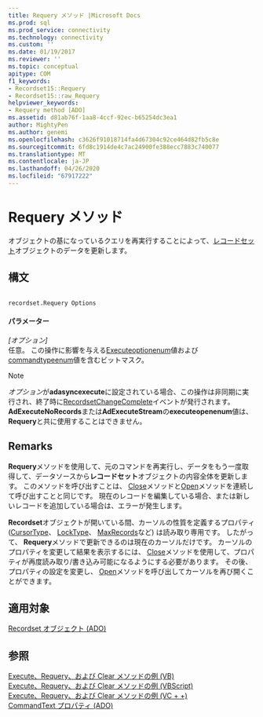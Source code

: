 ```yaml
---
title: Requery メソッド |Microsoft Docs
ms.prod: sql
ms.prod_service: connectivity
ms.technology: connectivity
ms.custom: ''
ms.date: 01/19/2017
ms.reviewer: ''
ms.topic: conceptual
apitype: COM
f1_keywords:
- Recordset15::Requery
- Recordset15::raw_Requery
helpviewer_keywords:
- Requery method [ADO]
ms.assetid: d81ab76f-1aa8-4ccf-92ec-b65254dc3ea1
author: MightyPen
ms.author: genemi
ms.openlocfilehash: c3626f91018714fa4d67304c92ce464d82fb5c8e
ms.sourcegitcommit: 6fd8c1914de4c7ac24900fe388ecc7883c740077
ms.translationtype: MT
ms.contentlocale: ja-JP
ms.lasthandoff: 04/26/2020
ms.locfileid: "67917222"
---
```

# <a name="requery-method"></a>Requery メソッド
オブジェクトの基になっているクエリを再実行することによって、[レコードセット](../../../ado/reference/ado-api/recordset-object-ado.md)オブジェクトのデータを更新します。  
  
## <a name="syntax"></a>構文  
  
```  
  
recordset.Requery Options  
```  
  
#### <a name="parameters"></a>パラメーター  
 *[オプション]*  
 任意。 この操作に影響を与える[Executeoptionenum](../../../ado/reference/ado-api/executeoptionenum.md)値および[commandtypeenum](../../../ado/reference/ado-api/commandtypeenum.md)値を含むビットマスク。  
  
> [!NOTE]
>  *オプション*が**adasyncexecute**に設定されている場合、この操作は非同期に実行され、終了時に[RecordsetChangeComplete](../../../ado/reference/ado-api/willchangerecordset-and-recordsetchangecomplete-events-ado.md)イベントが発行されます。 **AdExecuteNoRecords**または**AdExecuteStream**の**executeopenenum**値は、 **Requery**と共に使用することはできません。  
  
## <a name="remarks"></a>Remarks  
 **Requery**メソッドを使用して、元のコマンドを再実行し、データをもう一度取得して、データソースから**レコードセット**オブジェクトの内容全体を更新します。 このメソッドを呼び出すことは、 [Close](../../../ado/reference/ado-api/close-method-ado.md)メソッドと[Open](../../../ado/reference/ado-api/open-method-ado-recordset.md)メソッドを連続して呼び出すことと同じです。 現在のレコードを編集している場合、または新しいレコードを追加している場合は、エラーが発生します。  
  
 **Recordset**オブジェクトが開いている間、カーソルの性質を定義するプロパティ ([CursorType](../../../ado/reference/ado-api/cursortype-property-ado.md)、 [LockType](../../../ado/reference/ado-api/locktype-property-ado.md)、 [MaxRecords](../../../ado/reference/ado-api/maxrecords-property-ado.md)など) は読み取り専用です。 したがって、 **Requery**メソッドで更新できるのは現在のカーソルだけです。 カーソルのプロパティを変更して結果を表示するには、 [Close](../../../ado/reference/ado-api/close-method-ado.md)メソッドを使用して、プロパティが再度読み取り/書き込み可能になるようにする必要があります。 その後、プロパティの設定を変更し、 [Open](../../../ado/reference/ado-api/open-method-ado-recordset.md)メソッドを呼び出してカーソルを再び開くことができます。  
  
## <a name="applies-to"></a>適用対象  
 [Recordset オブジェクト (ADO)](../../../ado/reference/ado-api/recordset-object-ado.md)  
  
## <a name="see-also"></a>参照  
 [Execute、Requery、および Clear メソッドの例 (VB)](../../../ado/reference/ado-api/execute-requery-and-clear-methods-example-vb.md)   
 [Execute、Requery、および Clear メソッドの例 (VBScript)](../../../ado/reference/ado-api/execute-requery-and-clear-methods-example-vbscript.md)   
 [Execute、Requery、および Clear メソッドの例 (VC + +)](../../../ado/reference/ado-api/execute-requery-and-clear-methods-example-vc.md)   
 [CommandText プロパティ (ADO)](../../../ado/reference/ado-api/commandtext-property-ado.md)

